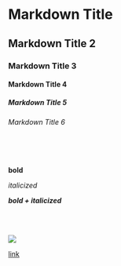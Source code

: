 # Markdown Title
## Markdown Title 2
### Markdown Title 3
#### Markdown Title 4
##### Markdown Title 5
###### Markdown Title 6

<br />
<br />

**bold**

*italicized*

***bold + italicized***

<br />
<br />

![](https://webprofiles.me/logo/w_logo.png)

[link](https://webprofiles.me)
